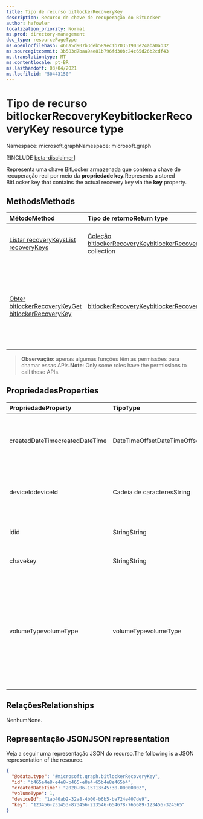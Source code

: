 ```yaml
---
title: Tipo de recurso bitlockerRecoveryKey
description: Recurso de chave de recuperação do BitLocker
author: hafowler
localization_priority: Normal
ms.prod: directory-management
doc_type: resourcePageType
ms.openlocfilehash: 466a5d907b3deb589ec1b70351903e24aba0ab32
ms.sourcegitcommit: 3b583d7baa9ae81b796fd30bc24c65d26b2cdf43
ms.translationtype: MT
ms.contentlocale: pt-BR
ms.lasthandoff: 03/04/2021
ms.locfileid: "50443150"
---
```

# <a name="bitlockerrecoverykey-resource-type"></a><span data-ttu-id="85456-103">Tipo de recurso bitlockerRecoveryKey</span><span class="sxs-lookup"><span data-stu-id="85456-103">bitlockerRecoveryKey resource type</span></span>

<span data-ttu-id="85456-104">Namespace: microsoft.graph</span><span class="sxs-lookup"><span data-stu-id="85456-104">Namespace: microsoft.graph</span></span>

[!INCLUDE [beta-disclaimer](../../includes/beta-disclaimer.md)]

<span data-ttu-id="85456-105">Representa uma chave BitLocker armazenada que contém a chave de recuperação real por meio da **propriedade key.**</span><span class="sxs-lookup"><span data-stu-id="85456-105">Represents a stored BitLocker key that contains the actual recovery key via the **key** property.</span></span>

## <a name="methods"></a><span data-ttu-id="85456-106">Methods</span><span class="sxs-lookup"><span data-stu-id="85456-106">Methods</span></span>
|<span data-ttu-id="85456-107">Método</span><span class="sxs-lookup"><span data-stu-id="85456-107">Method</span></span>|<span data-ttu-id="85456-108">Tipo de retorno</span><span class="sxs-lookup"><span data-stu-id="85456-108">Return type</span></span>|<span data-ttu-id="85456-109">Descrição</span><span class="sxs-lookup"><span data-stu-id="85456-109">Description</span></span>|
|:---|:---|:---|
|[<span data-ttu-id="85456-110">Listar recoveryKeys</span><span class="sxs-lookup"><span data-stu-id="85456-110">List recoveryKeys</span></span>](../api/bitlocker-list-recoverykeys.md)|<span data-ttu-id="85456-111">[Coleção bitlockerRecoveryKey](../resources/bitlockerrecoverykey.md)</span><span class="sxs-lookup"><span data-stu-id="85456-111">[bitlockerRecoveryKey](../resources/bitlockerrecoverykey.md) collection</span></span>|<span data-ttu-id="85456-112">Obter uma lista dos [objetos bitlockerRecoveryKey](../resources/bitlockerrecoverykey.md) e suas propriedades.</span><span class="sxs-lookup"><span data-stu-id="85456-112">Get a list of the [bitlockerRecoveryKey](../resources/bitlockerrecoverykey.md) objects and their properties.</span></span>|
|[<span data-ttu-id="85456-113">Obter bitlockerRecoveryKey</span><span class="sxs-lookup"><span data-stu-id="85456-113">Get bitlockerRecoveryKey</span></span>](../api/bitlockerrecoverykey-get.md)|[<span data-ttu-id="85456-114">bitlockerRecoveryKey</span><span class="sxs-lookup"><span data-stu-id="85456-114">bitlockerRecoveryKey</span></span>](../resources/bitlockerrecoverykey.md)|<span data-ttu-id="85456-115">Recupere as propriedades e as relações de um [objeto bitlockerRecoveryKey.](../resources/bitlockerrecoverykey.md)</span><span class="sxs-lookup"><span data-stu-id="85456-115">Retrieve the properties and relationships of a [bitlockerRecoveryKey](../resources/bitlockerrecoverykey.md) object.</span></span> <span data-ttu-id="85456-116">Observação: a **propriedade key** não é retornada por padrão.</span><span class="sxs-lookup"><span data-stu-id="85456-116">Note: The **key** property is not returned by default.</span></span>|

> <span data-ttu-id="85456-117">**Observação**: apenas algumas funções têm as permissões para chamar essas APIs.</span><span class="sxs-lookup"><span data-stu-id="85456-117">**Note**: Only some roles have the permissions to call these APIs.</span></span>

## <a name="properties"></a><span data-ttu-id="85456-118">Propriedades</span><span class="sxs-lookup"><span data-stu-id="85456-118">Properties</span></span>
|<span data-ttu-id="85456-119">Propriedade</span><span class="sxs-lookup"><span data-stu-id="85456-119">Property</span></span>|<span data-ttu-id="85456-120">Tipo</span><span class="sxs-lookup"><span data-stu-id="85456-120">Type</span></span>|<span data-ttu-id="85456-121">Descrição</span><span class="sxs-lookup"><span data-stu-id="85456-121">Description</span></span>|
|:---|:---|:---|
|<span data-ttu-id="85456-122">createdDateTime</span><span class="sxs-lookup"><span data-stu-id="85456-122">createdDateTime</span></span>|<span data-ttu-id="85456-123">DateTimeOffset</span><span class="sxs-lookup"><span data-stu-id="85456-123">DateTimeOffset</span></span>|<span data-ttu-id="85456-124">A data e a hora em que a chave foi originalmente respaldada no Azure Active Directory.</span><span class="sxs-lookup"><span data-stu-id="85456-124">The date and time when the key was originally backed up to Azure Active Directory.</span></span>|
|<span data-ttu-id="85456-125">deviceId</span><span class="sxs-lookup"><span data-stu-id="85456-125">deviceId</span></span>|<span data-ttu-id="85456-126">Cadeia de caracteres</span><span class="sxs-lookup"><span data-stu-id="85456-126">String</span></span>|<span data-ttu-id="85456-127">ID do dispositivo de onde a chave BitLocker é originalmente respaldada.</span><span class="sxs-lookup"><span data-stu-id="85456-127">ID of the device the BitLocker key is originally backed up from.</span></span>|
|<span data-ttu-id="85456-128">id</span><span class="sxs-lookup"><span data-stu-id="85456-128">id</span></span>|<span data-ttu-id="85456-129">String</span><span class="sxs-lookup"><span data-stu-id="85456-129">String</span></span>|<span data-ttu-id="85456-130">O identificador exclusivo da chave BitLocker.</span><span class="sxs-lookup"><span data-stu-id="85456-130">The unique identifier for the BitLocker key.</span></span>|
|<span data-ttu-id="85456-131">chave</span><span class="sxs-lookup"><span data-stu-id="85456-131">key</span></span>|<span data-ttu-id="85456-132">String</span><span class="sxs-lookup"><span data-stu-id="85456-132">String</span></span>|<span data-ttu-id="85456-133">A chave de recuperação BitLocker.</span><span class="sxs-lookup"><span data-stu-id="85456-133">The BitLocker recovery key.</span></span>|
|<span data-ttu-id="85456-134">volumeType</span><span class="sxs-lookup"><span data-stu-id="85456-134">volumeType</span></span>|<span data-ttu-id="85456-135">volumeType</span><span class="sxs-lookup"><span data-stu-id="85456-135">volumeType</span></span>|<span data-ttu-id="85456-136">Indica o tipo de volume ao qual a chave BitLocker está associada.</span><span class="sxs-lookup"><span data-stu-id="85456-136">Indicates the type of volume the BitLocker key is associated with.</span></span> <span data-ttu-id="85456-137">Os valores possíveis são: `operatingSystemVolume`, `fixedDataVolume`, `removableDataVolume`, `unknownFutureValue`.</span><span class="sxs-lookup"><span data-stu-id="85456-137">Possible values are: `operatingSystemVolume`, `fixedDataVolume`, `removableDataVolume`, `unknownFutureValue`.</span></span>|

## <a name="relationships"></a><span data-ttu-id="85456-138">Relações</span><span class="sxs-lookup"><span data-stu-id="85456-138">Relationships</span></span>
<span data-ttu-id="85456-139">Nenhum</span><span class="sxs-lookup"><span data-stu-id="85456-139">None.</span></span>

## <a name="json-representation"></a><span data-ttu-id="85456-140">Representação JSON</span><span class="sxs-lookup"><span data-stu-id="85456-140">JSON representation</span></span>
<span data-ttu-id="85456-141">Veja a seguir uma representação JSON do recurso.</span><span class="sxs-lookup"><span data-stu-id="85456-141">The following is a JSON representation of the resource.</span></span>
<!-- {
  "blockType": "resource",
  "keyProperty": "id",
  "@odata.type": "microsoft.graph.bitlockerRecoveryKey",
  "baseType": "microsoft.graph.entity",
  "openType": false
}
-->
``` json
{
  "@odata.type": "#microsoft.graph.bitlockerRecoveryKey",
  "id": "b465e4e8-e4e8-b465-e8e4-65b4e8e465b4",
  "createdDateTime": "2020-06-15T13:45:30.0000000Z",
  "volumeType": 1,
  "deviceId": "1ab40ab2-32a8-4b00-b6b5-ba724e407de9",
  "key": "123456-231453-873456-213546-654678-765689-123456-324565"
}
```

